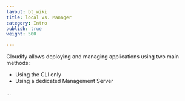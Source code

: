 ```yaml
---
layout: bt_wiki
title: local vs. Manager
category: Intro
publish: true
weight: 500

---
```



Cloudify allows deploying and managing applications using two main methods:

* Using the CLI only
* Using a dedicated Management Server

...